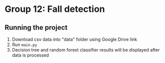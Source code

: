 # Group 12: Fall detection

## Running the project
1. Download csv data into "data" folder using Google Drive link
2. Run `main.py`
3. Decision tree and random forest classifier results will be displayed after data is processed
